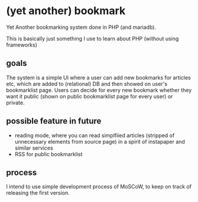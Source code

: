 # (yet another) bookmark

Yet Another bookmarking system done in PHP (and mariadb).

This is basically just something I use to learn about PHP (without using frameworks)

## goals

The system is a simple UI where a user can add new bookmarks for articles etc, which are added to (relational) DB and
then showed on user's bookmarklist page. Users can decide for every new bookmark whether they want it public (shown on public bookmarklist page for every user) or private.

## possible feature in future

- reading mode, where you can read simplfiied articles (stripped of unnecessary elements from source page) in a spirit of instapaper and similar services
- RSS for public bookmarklist

## process

I intend to use simple development process of MoSCoW, to keep on track of releasing the first version.

